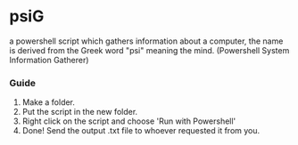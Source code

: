 # psiG
a powershell script which gathers information about a computer, the name is derived from the Greek word "psi" meaning the mind. (Powershell System Information Gatherer)

### Guide
1. Make a folder.
2. Put the script in the new folder.
3. Right click on the script and choose 'Run with Powershell'
4. Done! Send the output .txt file to whoever requested it from you.

